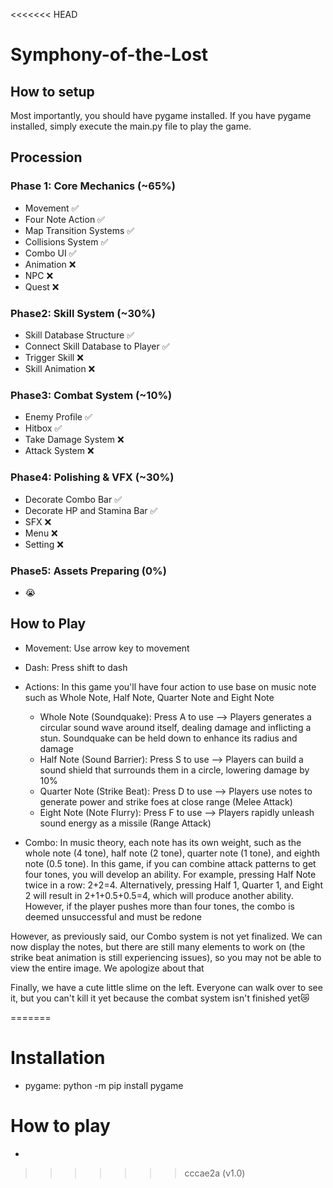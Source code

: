 <<<<<<< HEAD
# Symphony-of-the-Lost

## How to setup
Most importantly, you should have pygame installed. If you have pygame installed, simply execute the main.py file to play the game.

## Procession

### Phase 1: Core Mechanics (~65%)
- Movement ✅
- Four Note Action ✅
- Map Transition Systems ✅
- Collisions System ✅
- Combo UI ✅
- Animation ❌
- NPC ❌
- Quest ❌

### Phase2: Skill System (~30%)
- Skill Database Structure ✅
- Connect Skill Database to Player ✅
- Trigger Skill ❌
- Skill Animation ❌

### Phase3: Combat System (~10%)
- Enemy Profile ✅
- Hitbox ✅
- Take Damage System ❌
- Attack System ❌

### Phase4: Polishing & VFX (~30%)
- Decorate Combo Bar ✅
- Decorate HP and Stamina Bar ✅
- SFX ❌
- Menu ❌
- Setting ❌

### Phase5: Assets Preparing (0%)
- 😭

## How to Play
- Movement: Use arrow key to movement
- Dash: Press shift to dash
- Actions: In this game you'll have four action to use base on music note such as Whole Note, Half Note, Quarter Note and Eight Note
  - Whole Note (Soundquake): Press A to use --> Players generates a circular sound wave around itself, dealing damage and inflicting a stun. Soundquake can be held down to enhance its radius and damage
  - Half Note (Sound Barrier): Press S to use --> Players can build a sound shield that surrounds them in a circle, lowering damage by 10%
  - Quarter Note (Strike Beat): Press D to use --> Players use notes to generate power and strike foes at close range (Melee Attack)
  - Eight Note (Note Flurry): Press F to use --> Players rapidly unleash sound energy as a missile (Range Attack)
 
- Combo: In music theory, each note has its own weight, such as the whole note (4 tone), half note (2 tone), quarter note (1 tone), and eighth note (0.5 tone). In this game, if you can combine attack patterns to get four tones, you will develop an ability. For example, pressing Half Note twice in a row: 2+2=4. Alternatively, pressing Half 1, Quarter 1, and Eight 2 will result in 2+1+0.5+0.5=4, which will produce another ability. However, if the player pushes more than four tones, the combo is deemed unsuccessful and must be redone

However, as previously said, our Combo system is not yet finalized. We can now display the notes, but there are still many elements to work on (the strike beat animation is still experiencing issues), so you may not be able to view the entire image. We apologize about that

Finally, we have a cute little slime on the left. Everyone can walk over to see it, but you can't kill it yet because the combat system isn't finished yet😿


=======
# Installation
 - pygame: python -m pip install pygame

# How to play
 - 
>>>>>>> cccae2a (v1.0)
